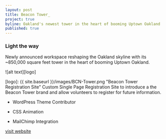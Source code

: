 ```yaml
---
layout: post
title: Beacon Tower_
project: true
byline: Oakland's newest tower in the heart of booming Uptown Oakland
published: true
---
```


### Light the way

Newly announced workspace reshaping the Oakland skyline with its ~850,000 square feet tower in the heart of booming Uptown Oakland. 

![alt text][logo]

[logo]: {{ site.baseurl }}/images/BCN-Tower.png "Beacon Tower Registration Site"
Custom Single Page Registration Site to introduce a the Beacon Tower brand and allow volunteers to register for future information. 

* WordPress Theme Contributor

* CSS Animation

* MailChimp Integration

[visit website](https://beacon-tower.com)
